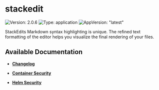 # stackedit

![Version: 2.0.6](https://img.shields.io/badge/Version-2.0.6-informational?style=flat-square) ![Type: application](https://img.shields.io/badge/Type-application-informational?style=flat-square) ![AppVersion: "latest"](https://img.shields.io/badge/AppVersion-"latest"-informational?style=flat-square)

StackEdits Markdown syntax highlighting is unique. The refined text formatting of the editor helps you visualize the final rendering of your files.

## Available Documentation

- [**Changelog**](CHANGELOG)

- [**Container Security**](container-security)

- [**Helm Security**](helm-security)

